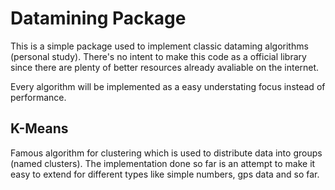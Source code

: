 # Datamining Package
This is a simple package used to implement classic dataming algorithms (personal study).
There's no intent to make this code as a official library since there are plenty of better resources already avaliable on the internet.

Every algorithm will be implemented as a easy understating focus instead of performance.

## K-Means
Famous algorithm for clustering which is used to distribute  data into groups (named clusters).
The implementation done so far is an attempt to make it easy to extend for different types like simple numbers, gps data and so far.

